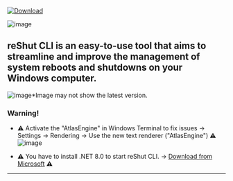 [![Download](https://custom-icon-badges.demolab.com/badge/-Download-darkgreen?style=for-the-badge&logo=download&logoColor=white "Download reShut")](https://github.com/elNino0916/reShut-CLI/releases/download/1.0.1.1/reShut-Installer.exe)

![image](https://github.com/elNino0916/reShut-CLI/assets/84574414/b9addf98-7680-4506-aaa8-3a08708d3d5f)

 
reShut CLI is an easy-to-use tool that aims to streamline and improve the management of system reboots and shutdowns on your Windows computer.
----------------------
![image](https://github.com/elNino0916/reShut-CLI/assets/84574414/cbb45838-8169-430e-a4dd-9568bd2dfa29)*Image may not show the latest version.

### Warning!
- ⚠️ Activate the "AtlasEngine" in Windows Terminal to fix issues -> Settings -> Rendering -> Use the new text renderer ("AtlasEngine") ⚠️
 ![image](https://github.com/elNino0916/reShut-CLI/assets/84574414/8d6863d7-3d64-484d-98b2-9da6f12e7cbe)

  
- ⚠️ You have to install .NET 8.0 to start reShut CLI. -> [Download from Microsoft](https://dotnet.microsoft.com/en-us/download/dotnet/thank-you/runtime-desktop-8.0.0-windows-x64-installer?cid=getdotnetcore) ⚠️

--------------------
